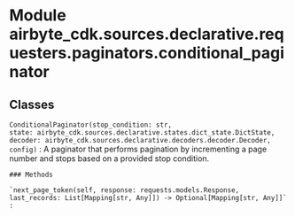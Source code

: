 Module airbyte_cdk.sources.declarative.requesters.paginators.conditional_paginator
==================================================================================

Classes
-------

`ConditionalPaginator(stop_condition: str, state: airbyte_cdk.sources.declarative.states.dict_state.DictState, decoder: airbyte_cdk.sources.declarative.decoders.decoder.Decoder, config)`
:   A paginator that performs pagination by incrementing a page number and stops based on a provided stop condition.

    ### Methods

    `next_page_token(self, response: requests.models.Response, last_records: List[Mapping[str, Any]]) ‑> Optional[Mapping[str, Any]]`
    :